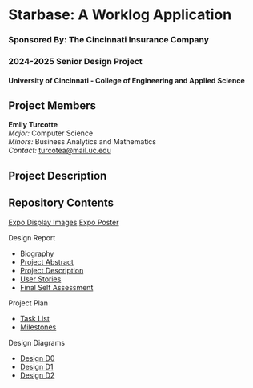 # Starbase: A Worklog Application
### Sponsored By: The Cincinnati Insurance Company
### 2024-2025 Senior Design Project
#### University of Cincinnati - College of Engineering and Applied Science

## Project Members
**Emily Turcotte**  
*Major:* Computer Science  
*Minors:* Business Analytics and Mathematics  
*Contact:* turcotea@mail.uc.edu

## Project Description

## Repository Contents  

[Expo Display Images](ExpoDisplayImages.pdf)
[Expo Poster](StarbasePoster-EmilyTurcotte.pdf)  

Design Report  
- [Biography](DesignReport/Biography.md)
- [Project Abstract](DesignReport/ProjectAbstract.md)
- [Project Description](DesignReport/ProjectDescription.md)
- [User Stories](DesignReport/UserStories.md)
- [Final Self Assessment](DesignReport/FinalSelfAssessment.pdf)

Project Plan
- [Task List](Project_Plan/TaskList.md)
- [Milestones](Project_Plan/Milestones.md)

Design Diagrams
- [Design D0](Design_Diagrams/DesignD0.pdf)
- [Design D1](Design_Diagrams/DesignD1.pdf)
- [Design D2](Design_Diagrams/DesignD2.pdf)
